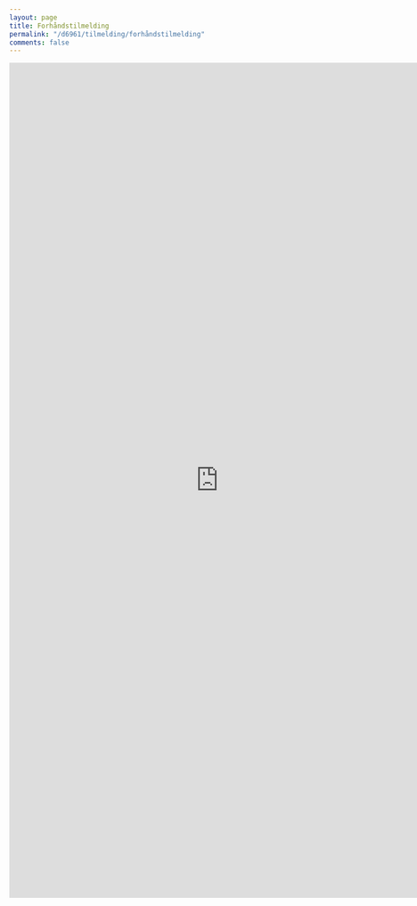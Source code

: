 ```yaml
---
layout: page
title: Forhåndstilmelding
permalink: "/d6961/tilmelding/forhåndstilmelding"
comments: false
---
```


<iframe src="https://docs.google.com/forms/d/e/1FAIpQLScluVgtCRGt3CSKqfOq7IG8R0Yt0g2aLqNSaHcggdk5o_oV4w/viewform?embedded=true" width="750" height="1500" frameborder="0" marginheight="0" marginwidth="0">Loading…</iframe>